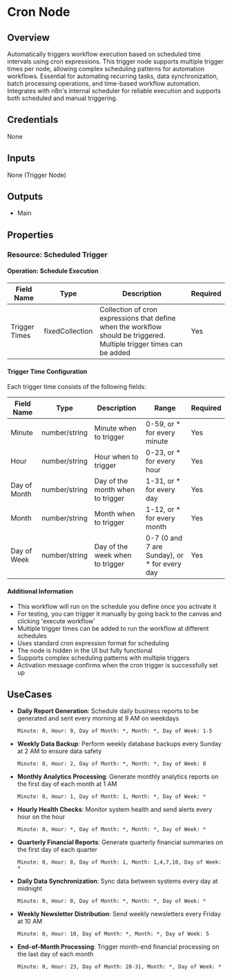 # Cron Node

## Overview

Automatically triggers workflow execution based on scheduled time intervals using cron expressions. This trigger node supports multiple trigger times per node, allowing complex scheduling patterns for automation workflows. Essential for automating recurring tasks, data synchronization, batch processing operations, and time-based workflow automation. Integrates with n8n's internal scheduler for reliable execution and supports both scheduled and manual triggering.

## Credentials

None

## Inputs

None (Trigger Node)

## Outputs

- Main

## Properties

### Resource: Scheduled Trigger

#### Operation: Schedule Execution

| Field Name | Type | Description | Required |
|---|---|---|---|
| Trigger Times | fixedCollection | Collection of cron expressions that define when the workflow should be triggered. Multiple trigger times can be added | Yes |

#### Trigger Time Configuration
Each trigger time consists of the following fields:

| Field Name | Type | Description | Range | Required |
|---|---|---|---|---|
| Minute | number/string | Minute when to trigger | 0-59, or * for every minute | Yes |
| Hour | number/string | Hour when to trigger | 0-23, or * for every hour | Yes |
| Day of Month | number/string | Day of the month when to trigger | 1-31, or * for every day | Yes |
| Month | number/string | Month when to trigger | 1-12, or * for every month | Yes |
| Day of Week | number/string | Day of the week when to trigger | 0-7 (0 and 7 are Sunday), or * for every day | Yes |

#### Additional Information
- This workflow will run on the schedule you define once you activate it
- For testing, you can trigger it manually by going back to the canvas and clicking 'execute workflow'
- Multiple trigger times can be added to run the workflow at different schedules
- Uses standard cron expression format for scheduling
- The node is hidden in the UI but fully functional
- Supports complex scheduling patterns with multiple triggers
- Activation message confirms when the cron trigger is successfully set up

## UseCases

- **Daily Report Generation**: Schedule daily business reports to be generated and sent every morning at 9 AM on weekdays
  ```
  Minute: 0, Hour: 9, Day of Month: *, Month: *, Day of Week: 1-5
  ```

- **Weekly Data Backup**: Perform weekly database backups every Sunday at 2 AM to ensure data safety
  ```
  Minute: 0, Hour: 2, Day of Month: *, Month: *, Day of Week: 0
  ```

- **Monthly Analytics Processing**: Generate monthly analytics reports on the first day of each month at 1 AM
  ```
  Minute: 0, Hour: 1, Day of Month: 1, Month: *, Day of Week: *
  ```

- **Hourly Health Checks**: Monitor system health and send alerts every hour on the hour
  ```
  Minute: 0, Hour: *, Day of Month: *, Month: *, Day of Week: *
  ```

- **Quarterly Financial Reports**: Generate quarterly financial summaries on the first day of each quarter
  ```
  Minute: 0, Hour: 8, Day of Month: 1, Month: 1,4,7,10, Day of Week: *
  ```

- **Daily Data Synchronization**: Sync data between systems every day at midnight
  ```
  Minute: 0, Hour: 0, Day of Month: *, Month: *, Day of Week: *
  ```

- **Weekly Newsletter Distribution**: Send weekly newsletters every Friday at 10 AM
  ```
  Minute: 0, Hour: 10, Day of Month: *, Month: *, Day of Week: 5
  ```

- **End-of-Month Processing**: Trigger month-end financial processing on the last day of each month
  ```
  Minute: 0, Hour: 23, Day of Month: 28-31, Month: *, Day of Week: *
  ```

